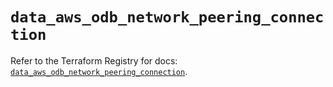 # `data_aws_odb_network_peering_connection`

Refer to the Terraform Registry for docs: [`data_aws_odb_network_peering_connection`](https://registry.terraform.io/providers/hashicorp/aws/6.14.0/docs/data-sources/odb_network_peering_connection).
